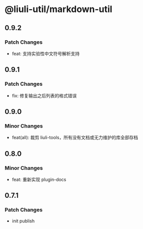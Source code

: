 # @liuli-util/markdown-util

## 0.9.2

### Patch Changes

- feat: 支持实验性中文符号解析支持

## 0.9.1

### Patch Changes

- fix: 修复输出之后列表的格式错误

## 0.9.0

### Minor Changes

- feat(all): 裁剪 liuli-tools，所有没有文档或无力维护的库全部存档

## 0.8.0

### Minor Changes

- feat: 重新实现 plugin-docs

## 0.7.1

### Patch Changes

- init publish
